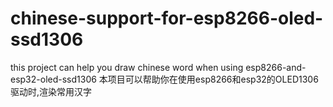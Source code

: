 # chinese-support-for-esp8266-oled-ssd1306
this project can help you draw chinese word when using esp8266-and-esp32-oled-ssd1306
本项目可以帮助你在使用esp8266和esp32的OLED1306驱动时,渲染常用汉字


